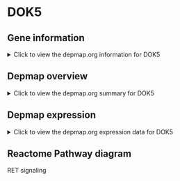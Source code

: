 <h1>DOK5</h1>

<h2>Gene information</h2>
<details>
  <summary>Click to view the depmap.org information for DOK5</summary>
  <iframe src="https://depmap.org/portal/gene/DOK5?tab=about" style="border:none;width:100%;height:800px"></iframe>
</details>

<h2>Depmap overview</h2>
<details>
  <summary>Click to view the depmap.org summary for DOK5</summary>
  <iframe src="https://depmap.org/portal/gene/DOK5?tab=overview" style="border:none;width:100%;height:800px"></iframe>
</details>

<h2>Depmap expression</h2>
<details>
  <summary>Click to view the depmap.org expression data for DOK5</summary>
  <iframe src="https://depmap.org/portal/gene/DOK5?tab=characterization" style="border:none;width:100%;height:800px"></iframe>
</details>



<h2>Reactome Pathway diagram</h2>
RET signaling
<div id="diagramHolder"></div>

<script>
    //Creating the Reactome Diagram widget
    //Take into account a proxy needs to be set up in your server side pointing to www.reactome.org
    function onReactomeDiagramReady(){  //This function is automatically called when the widget code is ready to be used
        var diagram = Reactome.Diagram.create({
            "placeHolder" : "diagramHolder",
            "width" : 900,
            "height" : 500
        });

        //Initialising it to the "Hemostasis" pathway
        diagram.loadDiagram("R-HSA-8853659");

        //Adding different listeners

        diagram.onDiagramLoaded(function (loaded) {
            console.info("Loaded ", loaded);
            diagram.flagItems("BAD");
	    diagram.flagItems("Q92934");
            if (loaded == "R-HSA-8853659") diagram.selectItem("R-HSA-8853659");
        });

     }
</script>



